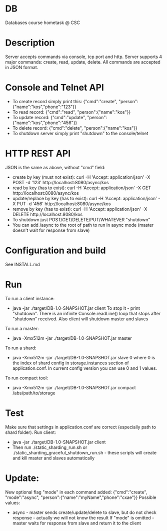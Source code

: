 DB
==

Databases course hometask @ CSC

Description
===========
Server accepts commands via console, tcp port and http.
Server supports 4 major commands: create, read, update, delete.
All commands are accepted in JSON format.

Console and Telnet API
======================
* To create record simply print this: {"cmd":"create", "person":{"name":"kos","phone":"123"}}
* To read record: {"cmd":"read", "person":{"name":"kos"}}
* To update record: {"cmd":"update", "person":{"name":"kos","phone":"456"}}
* To delete record: {"cmd":"delete", "person":{"name":"kos"}}
* To shutdown server simply print "shutdown" to the console/telnet

HTTP REST API
=============
JSON is the same as above, without "cmd" field:
* create by key (must not exist): curl -H 'Accept: application/json' -X POST -d '123' http://localhost:8080/async/kos
* read by key (has to exist): curl -H 'Accept: application/json' -X GET http://localhost:8080/async/kos
* update/replace by key (has to exist): curl -H 'Accept: application/json' -X PUT -d '456' http://localhost:8080/async/kos
* remove by key (has to exist): curl -H 'Accept: application/json' -X DELETE http://localhost:8080/kos
* To shutdown just POST/GET/DELETE/PUT/WHATEVER "shutdown"
* You can add /async to the root of path to run in async mode (master doesn't wait for response from slave)

Configuration and build
========================
See INSTALL.md

Run
===
To run a client instance:
* java -jar ./target/DB-1.0-SNAPSHOT.jar client
To stop it - print "shutdown". There is an infinite Console.readLine() loop that stops after "shutdown" received. Also client will shutdown master and slaves

To run a master:
* java -Xmx512m -jar ./target/DB-1.0-SNAPSHOT.jar master

To run a shard:
* java -Xmx512m -jar ./target/DB-1.0-SNAPSHOT.jar slave 0
where 0 is the index of shard config in storage.instances section of application.conf. In current config version you can use 0 and 1 values.

To run compact tool:
* java -Xmx512m -jar ./target/DB-1.0-SNAPSHOT.jar compact /abs/path/to/storage

Test
=====
Make sure that settings in application.conf are correct (especially path to shard folder). Run client:
* java -jar ./target/DB-1.0-SNAPSHOT.jar client
* Then run ./static_sharding_run.sh or ./static_sharding_graceful_shutdown_run.sh - these scripts will create and kill master and slaves automatically

Update:
=======
New optional flag "mode" in each command added:
{"cmd":"create", "mode":"async", "person":{"name":"myName","phone":"cxae"}}
Possible values:
* async - master sends create/update/delete to slave, but do not check response - actually we will not know the result
If "mode" is omitted - master waits for response from slave and return it to the client



